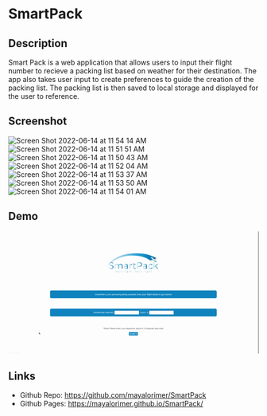 # SmartPack

## Description
Smart Pack is a web application that allows users to input their flight number to recieve a packing list based on weather for their destination. The app also takes user input to create preferences to guide the creation of the packing list. The packing list is then saved to local storage and displayed for the user to reference. 

## Screenshot

![Screen Shot 2022-06-14 at 11 54 14 AM](https://user-images.githubusercontent.com/100829940/173667463-0330170e-5c0e-4520-b72c-d6de852747f8.png)
![Screen Shot 2022-06-14 at 11 51 51 AM](https://user-images.githubusercontent.com/100829940/173667469-3e9d2ca3-dc89-4f07-bdd0-0d2ad4b51c89.png)
![Screen Shot 2022-06-14 at 11 50 43 AM](https://user-images.githubusercontent.com/100829940/173667474-fc7c32e9-91cc-407f-b5bb-c4efd4e334f0.png)
![Screen Shot 2022-06-14 at 11 52 04 AM](https://user-images.githubusercontent.com/100829940/173667479-beb1dcc8-aca1-49c6-88a9-14ad9162760d.png)
![Screen Shot 2022-06-14 at 11 53 37 AM](https://user-images.githubusercontent.com/100829940/173667481-dc6743dc-ab81-474e-bc1d-edd63428802f.png)
![Screen Shot 2022-06-14 at 11 53 50 AM](https://user-images.githubusercontent.com/100829940/173667483-5e05253f-20dd-4d13-b7ec-b775c7c79786.png)
![Screen Shot 2022-06-14 at 11 54 01 AM](https://user-images.githubusercontent.com/100829940/173667486-724e70c5-de15-4f8f-ab6e-b07c683f1388.png)

## Demo

![alt text](assets/photos/SmartPack.gif)

## Links
- Github Repo: https://github.com/mayalorimer/SmartPack 
- Github Pages: https://mayalorimer.github.io/SmartPack/
